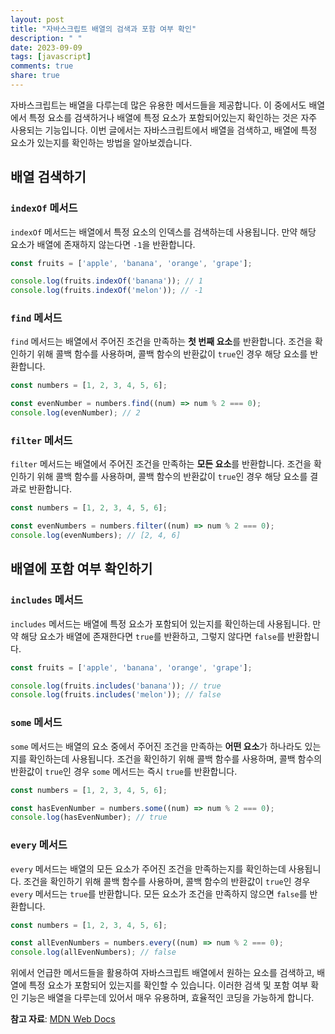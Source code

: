 ```yaml
---
layout: post
title: "자바스크립트 배열의 검색과 포함 여부 확인"
description: " "
date: 2023-09-09
tags: [javascript]
comments: true
share: true
---
```


자바스크립트는 배열을 다루는데 많은 유용한 메서드들을 제공합니다. 이 중에서도 배열에서 특정 요소를 검색하거나 배열에 특정 요소가 포함되어있는지 확인하는 것은 자주 사용되는 기능입니다. 이번 글에서는 자바스크립트에서 배열을 검색하고, 배열에 특정 요소가 있는지를 확인하는 방법을 알아보겠습니다.

## 배열 검색하기

### `indexOf` 메서드

`indexOf` 메서드는 배열에서 특정 요소의 인덱스를 검색하는데 사용됩니다. 만약 해당 요소가 배열에 존재하지 않는다면 `-1`을 반환합니다.

```javascript
const fruits = ['apple', 'banana', 'orange', 'grape'];

console.log(fruits.indexOf('banana')); // 1
console.log(fruits.indexOf('melon')); // -1
```

### `find` 메서드

`find` 메서드는 배열에서 주어진 조건을 만족하는 **첫 번째 요소**를 반환합니다. 조건을 확인하기 위해 콜백 함수를 사용하며, 콜백 함수의 반환값이 `true`인 경우 해당 요소를 반환합니다.

```javascript
const numbers = [1, 2, 3, 4, 5, 6];

const evenNumber = numbers.find((num) => num % 2 === 0);
console.log(evenNumber); // 2
```

### `filter` 메서드

`filter` 메서드는 배열에서 주어진 조건을 만족하는 **모든 요소**를 반환합니다. 조건을 확인하기 위해 콜백 함수를 사용하며, 콜백 함수의 반환값이 `true`인 경우 해당 요소를 결과로 반환합니다.

```javascript
const numbers = [1, 2, 3, 4, 5, 6];

const evenNumbers = numbers.filter((num) => num % 2 === 0);
console.log(evenNumbers); // [2, 4, 6]
```

## 배열에 포함 여부 확인하기

### `includes` 메서드

`includes` 메서드는 배열에 특정 요소가 포함되어 있는지를 확인하는데 사용됩니다. 만약 해당 요소가 배열에 존재한다면 `true`를 반환하고, 그렇지 않다면 `false`를 반환합니다.

```javascript
const fruits = ['apple', 'banana', 'orange', 'grape'];

console.log(fruits.includes('banana')); // true
console.log(fruits.includes('melon')); // false
```

### `some` 메서드

`some` 메서드는 배열의 요소 중에서 주어진 조건을 만족하는 **어떤 요소**가 하나라도 있는지를 확인하는데 사용됩니다. 조건을 확인하기 위해 콜백 함수를 사용하며, 콜백 함수의 반환값이 `true`인 경우 `some` 메서드는 즉시 `true`를 반환합니다.

```javascript
const numbers = [1, 2, 3, 4, 5, 6];

const hasEvenNumber = numbers.some((num) => num % 2 === 0);
console.log(hasEvenNumber); // true
```

### `every` 메서드

`every` 메서드는 배열의 모든 요소가 주어진 조건을 만족하는지를 확인하는데 사용됩니다. 조건을 확인하기 위해 콜백 함수를 사용하며, 콜백 함수의 반환값이 `true`인 경우 `every` 메서드는 `true`를 반환합니다. 모든 요소가 조건을 만족하지 않으면 `false`를 반환합니다.

```javascript
const numbers = [1, 2, 3, 4, 5, 6];

const allEvenNumbers = numbers.every((num) => num % 2 === 0);
console.log(allEvenNumbers); // false
```

위에서 언급한 메서드들을 활용하여 자바스크립트 배열에서 원하는 요소를 검색하고, 배열에 특정 요소가 포함되어 있는지를 확인할 수 있습니다. 이러한 검색 및 포함 여부 확인 기능은 배열을 다루는데 있어서 매우 유용하며, 효율적인 코딩을 가능하게 합니다.

**참고 자료**: [MDN Web Docs](https://developer.mozilla.org/ko/docs/Web/JavaScript/Reference/Global_Objects/Array)